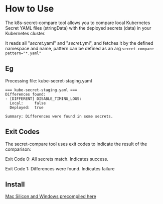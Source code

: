 # How to Use

The k8s-secret-compare tool allows you to compare local Kubernetes Secret YAML files (stringData) with the deployed secrets (data) in your Kubernetes cluster. 

It reads all "*secret*.yaml" and "*secret*.yml", and fetches it by the defined namespace and name, pattern can be defined as an arg `secret-compare -pattern="*.yaml"`

## Eg

Processing file: kube-secret-staging.yaml
```
=== kube-secret-staging.yaml ===
Differences found:
- [DIFFERENT] DISABLE_TIMING_LOGS:
  Local:     false
  Deployed:  true

Summary: Differences were found in some secrets.
```

## Exit Codes
The secret-compare tool uses exit codes to indicate the result of the comparison:

Exit Code 0:
All secrets match. Indicates success.

Exit Code 1:
Differences were found. Indicates failure

## Install

[Mac Silicon and Windows precompiled here](https://github.com/benjaco/k8s-secret-compare/tags)
